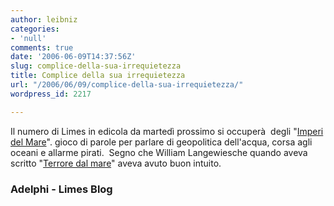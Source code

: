 ```yaml
---
author: leibniz
categories:
- 'null'
comments: true
date: '2006-06-09T14:37:56Z'
slug: complice-della-sua-irrequietezza
title: Complice della sua irrequietezza
url: "/2006/06/09/complice-della-sua-irrequietezza/"
wordpress_id: 2217

---
```

Il numero di Limes in edicola da martedì prossimo si occuperà  degli "[Imperi del Mare](https://bloglimes.blogspot.com/2006/06/limes-406-gli-imperi-del-mare.html)". gioco di parole per parlare di geopolitica dell'acqua, corsa agli oceani e allarme pirati.  Segno che William Langewiesche quando aveva scritto "[Terrore dal mare](https://www.adelphi.it/novita/179/1967/recensioni.asp?isbn=8845919455)" aveva avuto buon intuito.


### Adelphi - Limes Blog
